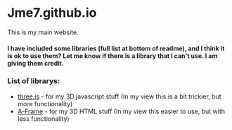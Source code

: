 # Jme7.github.io
This is my main website.

#### I have included some libraries (full list at bottom of readme), and I think it is ok to use them? Let me know if there is a library that I can't use. I am giving them credit.

### List of librarys:
- [three.js](https://threejs.org/) - for my 3D javascript stuff (In my view this is a bit trickier, but more functionality)
- [A-Frame](https://aframe.io/) - for my 3D HTML stuff (In my view this easier to use, but with less functionality)
